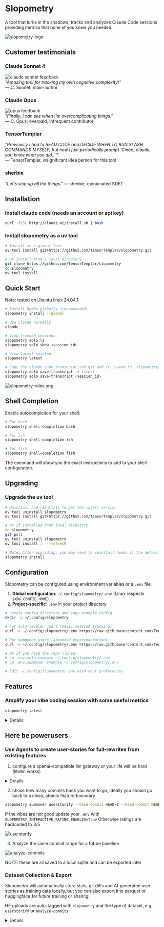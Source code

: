 # Slopometry

A tool that lurks in the shadows, tracks and analyzes Claude Code sessions providing metrics that none of you knew you needed.

![slopometry-logo](assets/slopometry-logo.jpg)  


## Customer testimonials

### Claude Sonnet 4
![claude sonnet feedback](assets/sonnet.png)  
*"Amazing tool for tracking my own cognitive complexity!"*  
— C. Sonnet, main-author

### Claude Opus  
![opus feedback](assets/opus.png)  
*"Finally, I can see when I'm overcomplicating things."*  
— C. Opus, overpaid, infrequent contributor

### TensorTemplar
*"Previously i had to READ CODE and DECIDE WHEN TO RUN SLASH COMMANDS MYSELF, but now i just periodically prompt 'Cmon, claude, you know what you did...'"*  
— TensorTemplar, insignificant idea person for this tool

### sherbie
*"Let's slop up all the things."*
— sherbie, opinionated SDET

## Installation

### Install claude code (needs an account or api key)

```bash
curl -fsSL http://claude.ai/install.sh | bash
```

### Install slopometry as a uv tool

```bash
# Install as a global tool
uv tool install git+https://github.com/TensorTemplar/slopometry.git

# Or install from a local directory
git clone https://github.com/TensorTemplar/slopometry
cd slopometry
uv tool install .
```

## Quick Start

Note: tested on Ubuntu linux 24.04.1

```bash
# Install hooks globally (recommended)
slopometry install --global

# Use Claude normally
claude

# View tracked sessions
slopometry solo ls
slopometry solo show <session_id>

# View latest session
slopometry latest

# Copy the claude code transcript and git add it (saved to .slopometry/ directory in the session's project)
slopometry solo save-transcript  # latest
slopometry solo save-transcript <session_id>
```

![slopometry-roles.png](assets/slopometry-roles.png)  

## Shell Completion

Enable autocompletion for your shell:

```bash
# For bash
slopometry shell-completion bash

# For zsh  
slopometry shell-completion zsh

# For fish
slopometry shell-completion fish
```

The command will show you the exact instructions to add to your shell configuration.


## Upgrading

### Upgrade the uv tool

```bash
# Uninstall and reinstall to get the latest version
uv tool uninstall slopometry
uv tool install git+https://github.com/TensorTemplar/slopometry.git

# Or if installed from local directory
cd slopometry
git pull
uv tool uninstall slopometry
uv tool install .  --refresh

# Note: After upgrading, you may need to reinstall hooks if the default config changed
slopometry install
```

## Configuration

Slopometry can be configured using environment variables or a `.env` file:

1. **Global configuration**: `~/.config/slopometry/.env` (Linux respects `$XDG_CONFIG_HOME`)
2. **Project-specific**: `.env` in your project directory

```bash
# Create config directory and copy example config
mkdir -p ~/.config/slopometry

# For solo-leveler users (basic session tracking):
curl -o ~/.config/slopometry/.env https://raw.githubusercontent.com/TensorTemplar/slopometry/main/.env.solo.example

# For summoner users (advanced experimentation):
curl -o ~/.config/slopometry/.env https://raw.githubusercontent.com/TensorTemplar/slopometry/main/.env.summoner.example

# Or if you have the repo cloned:
# cp .env.solo.example ~/.config/slopometry/.env
# cp .env.summoner.example ~/.config/slopometry/.env

# Edit ~/.config/slopometry/.env with your preferences
```

## Features

### Amplify your vibe coding session with some useful metrics

```bash
slopometry latest
```
<details>
Will show some metrics since the session start of the newest `claude code` session

![session statistics](assets/session-stat.png)  

![complexity metrics (CC)](assets/cc.png)  

![plan evolution](assets/plan-evolution.png)  

</details>

## Here be powerusers

### Use Agents to create user-stories for full-rewrites from existing features

1. configure a openai-compatible llm gateway or your life will be hard (litellm works)

<details>
set llm values in .env

```bash
SLOPOMETRY_USER_STORY_AGENTS=["o3", "claude-opus-4", "gemini-2.5-pro"]
SLOPOMETRY_LLM_PROXY_URL=http://proxy-url
SLOPOMETRY_LLM_PROXY_API_KEY=sk-whatever
```
</details>

2. chose how many commits back you want to go, ideally you should go back to a clean, atomic feature boundary

```bash
slopometry summoner userstorify --base-commit HEAD~2 --head-commit HEAD
```

If the vibes are not good update your `.env` with `SLOPOMETRY_INTERACTIVE_RATING_ENABLED=True`
Otherwise ratings are hardcoded to 3/5

![userstorify](assets/userstorify.png)

3. Analyze the same commit range for a future baseline

![analyze-commits](assets/analyze-commits.png)

NOTE: these are all saved to a local sqlite and can be exported later

### Dataset Collection & Export

Slopometry will automatically store stats, git diffs and AI-generated user stories as training data locally,
but you can also export it to parquet or huggingface for future training or sharing.

HF uploads are auto-tagged with `slopometry` and the type of dataset, e.g. `userstorify` or `analyze-commits`

<details>
```bash
# Generate user stories using multiple AI models (o3, claude-opus-4, gemini-2.5-pro) - requires extra settings
slopometry summoner userstorify --base-commit HEAD~5 --head-commit HEAD

# View collected data
slopometry summoner dataset-stats
slopometry summoner dataset-entries --limit 10

# Export to Parquet format
slopometry summoner dataset-export --output my_dataset.parquet

# Export and upload to Hugging Face
slopometry summoner dataset-export --upload-to-hf --hf-repo username/dataset-name
```

**Configuration for dataset features:**
- `SLOPOMETRY_INTERACTIVE_RATING_ENABLED=true` - Enable human rating of generated user stories
- `SLOPOMETRY_HF_TOKEN=your_token` - Hugging Face API token for uploads
- `SLOPOMETRY_HF_DEFAULT_REPO=username/repo-name` - Default HF repository
- `SLOPOMETRY_LLM_PROXY_URL=http://localhost:8000` - LLM gateway URL
- `SLOPOMETRY_LLM_PROXY_API_KEY=your_key` - LLM gateway API key

</details>

### Development Installation

```bash
git clone https://github.com/TensorTemplar/slopometry
cd slopometry
uv sync --extra dev
```

### Installation Management
- `slopometry install [--global|--local]` - Install tracking hooks
- `slopometry uninstall [--global|--local]` - Remove tracking hooks
- `slopometry status` - Check installation status

### Session Analysis  
- `slopometry solo ls [--limit N]` - List recent sessions
- `slopometry solo show <session-id>` - Show detailed session statistics
- `slopometry latest` - Show latest session statistics
- `slopometry solo save-transcript [session-id]` - Save Claude Code transcript to .slopometry/ directory and git add it (defaults to latest session)
- `slopometry solo migrations` - Show database migration status

### Dataset Generation & Export
- `slopometry summoner userstorify [--base-commit] [--head-commit]` - Generate user stories using multiple AI models
- `slopometry summoner dataset-entries [--limit N]` - View recent dataset entries
- `slopometry summoner dataset-stats` - Show dataset statistics
- `slopometry summoner dataset-export [--output] [--upload-to-hf] [--hf-repo]` - Export to Parquet and optionally upload to Hugging Face

### Experiment & Analysis
- `slopometry summoner analyze-commits [--base-commit] [--head-commit]` - Analyze complexity evolution
- `slopometry summoner run-experiments [--commits N] [--max-workers N]` - Run parallel experiments
- `slopometry summoner list-features [--limit N]` - List detected feature boundaries from merge commits

### Complexity Analysis Configuration
Configure complexity analysis via environment variables:
- `SLOPOMETRY_ENABLE_COMPLEXITY_ANALYSIS=true` - Collect complexity metrics (default: `true`)
- `SLOPOMETRY_ENABLE_COMPLEXITY_FEEDBACK=false` - Provide feedback to Claude (default: `false`)

Recommended: Keep analysis enabled for data collection, disable feedback for uninterrupted workflow.


Customize via `.env` file or environment variables:

- `SLOPOMETRY_DATABASE_PATH`: Custom database location (optional)
  - Default locations:
    - Linux: `~/.local/share/slopometry/slopometry.db` (or `$XDG_DATA_HOME/slopometry/slopometry.db` if set)
    - macOS: `~/Library/Application Support/slopometry/slopometry.db`
    - Windows: `%LOCALAPPDATA%\slopometry\slopometry.db`
- `SLOPOMETRY_PYTHON_EXECUTABLE`: Python command for hooks (default: uses uv tool's python)
- `SLOPOMETRY_SESSION_ID_PREFIX`: Custom session ID prefix
- `SLOPOMETRY_ENABLE_COMPLEXITY_ANALYSIS`: Collect complexity metrics (default: `true`)
- `SLOPOMETRY_ENABLE_COMPLEXITY_FEEDBACK`: Provide feedback to Claude (default: `false`)

## Architecture

- `models.py`: Pydantic models for events and statistics
- `database.py`: SQLite storage with session management
- `hook_handler.py`: Script invoked by Claude Code for each hook event
- `cli.py`: Click-based CLI interface with install/uninstall commands
- `settings.py`: Configuration management with uv compatibility

## Roadmap

[x] - Actually make a package so people can install this   
[ ] - Add hindsight-justified user stories with acceptance criteria based off of future commits  
[x] - Add plan evolution log based on claude's todo shenenigans   
[ ] - Use [NFP-CLI](https://tensortemplar.substack.com/p/humans-are-no-longer-embodied-amortization) (TM) training objective over plans with complexity metrics informing a process reward, while doing huge subtree rollouts just to win an argument on the internet  
[ ] - Add LLM-as-judge feedback over style guide as policy  
[ ] - Not go bankrupt from having to maintain open source in my free time, no wait...
